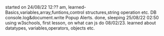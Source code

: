 started on 24/08/22 12:?? am,
learned-
Basics,variables,array,funtions,control structures,string operation etc.
DB console.log&document.write
Popup Alerts. done, sleeping 25/08/22 02:50
using w3schools, first lesson, on what can js do 08/02/23.
learned about datatypes, variables,operators, objects etc.